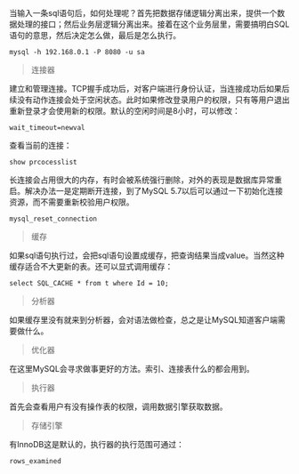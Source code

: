 当输入一条sql语句后，如何处理呢？首先把数据存储逻辑分离出来，提供一个数据处理的接口；然后业务层逻辑分离出来。接着在这个业务层里，需要搞明白SQL语句的意思，然后决定怎么做，最后是怎么执行。

```
mysql -h 192.168.0.1 -P 8080 -u sa
```

> 连接器

建立和管理连接。TCP握手成功后，对客户端进行身份认证，当连接成功后如果后续没有动作连接会处于空闲状态。此时如果修改登录用户的权限，只有等用户退出重新登录才会使用新的权限。默认的空闲时间是8小时，可以修改：

```
wait_timeout=newval
```

查看当前的连接：

```
show prcocesslist
```

长连接会占用很大的内存，有时会被系统强行删除，对外的表现是数据库异常重启。解决办法一是定期断开连接，到了MySQL 5.7以后可以通过一下初始化连接资源，而不需要重新校验用户权限。

```
mysql_reset_connection
```

> 缓存

如果sql语句执行过，会把sql语句设置成缓存，把查询结果当成value。当然这种缓存适合不大更新的表。还可以显式调用缓存：

```
select SQL_CACHE * from t where Id = 10;
```

> 分析器

如果缓存里没有就来到分析器，会对语法做检查，总之是让MySQL知道客户端需要做什么。

> 优化器

在这里MySQL会寻求做事更好的方法。索引、连接表什么的都会用到。

> 执行器

首先会查看用户有没有操作表的权限，调用数据引擎获取数据。

> 存储引擎

有InnoDB这是默认的，执行器的执行范围可通过：

```
rows_examined
```